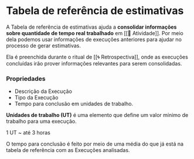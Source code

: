 # Tabela de referência de estimativas

A Tabela de referência de estimativas ajuda a **consolidar informações sobre quantidade de tempo real trabalhado** em [[🚧 Atividade]]. Por meio dela podemos usar informações de execuções anteriores para ajudar no processo de gerar estimativas.

Ela é preenchida durante o ritual de [[🌀 Retrospectiva]], onde as execuções concluídas irão prover informações relevantes para serem consolidadas.

### Propriedades

- Descrição da Execução
- Tipo da Execução
- Tempo para conclusão em unidades de trabalho.

**Unidades de trabalho (UT)** é uma elemento que define um valor mínimo de trabalho para uma execução.

1 UT ~ até 3 horas

O tempo para conclusão é feito por meio de uma média do que já está na tabela de referência com as Execuções analisadas.
